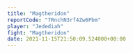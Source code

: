 ```yaml
---
title: "Magtheridon"
reportCode: "7RnchN3rf4Zw6Pbm"
player: "Jedediah"
fight: "Magtheridon"
date: 2021-11-15T21:50:09.524000+00:00
---
```


